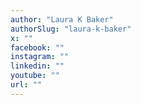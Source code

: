 ```yaml
---
author: "Laura K Baker"
authorSlug: "laura-k-baker"
x: ""
facebook: ""
instagram: ""
linkedin: ""
youtube: ""
url: ""
---
```

